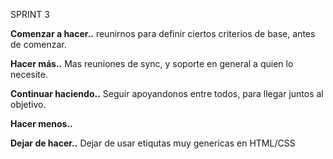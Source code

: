 SPRINT 3

**Comenzar a hacer..**
reunirnos para definir ciertos criterios de base, antes de comenzar.


**Hacer más..**
Mas reuniones de sync, y soporte en general a quien lo necesite.


**Continuar haciendo..**
Seguir apoyandonos entre todos, para llegar juntos al objetivo.


**Hacer menos..**


**Dejar de hacer..**
Dejar de usar etiqutas muy genericas en HTML/CSS
